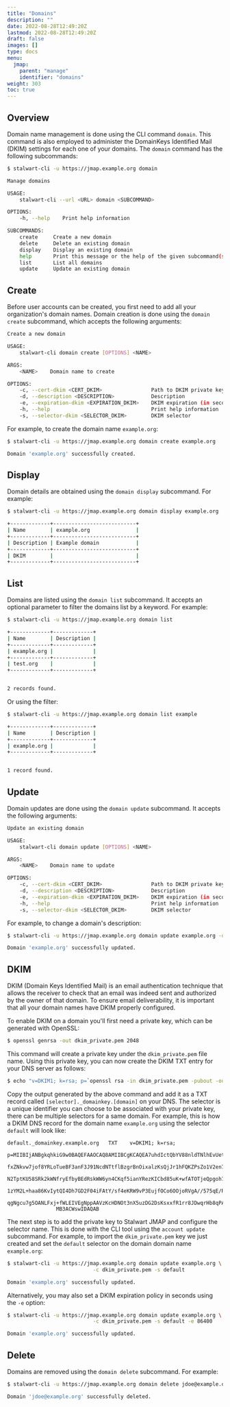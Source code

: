 ```yaml
---
title: "Domains"
description: ""
date: 2022-08-28T12:49:20Z
lastmod: 2022-08-28T12:49:20Z
draft: false
images: []
type: docs
menu:
  jmap:
    parent: "manage"
    identifier: "domains"
weight: 303
toc: true
---
```


## Overview

Domain name management is done using the CLI command ``domain``. This command is also employed to administer
the DomainKeys Identified Mail (DKIM) settings for each one of your domains.
The ``domain`` command has the following subcommands:

```bash
$ stalwart-cli -u https://jmap.example.org domain

Manage domains

USAGE:
    stalwart-cli --url <URL> domain <SUBCOMMAND>

OPTIONS:
    -h, --help    Print help information

SUBCOMMANDS:
    create     Create a new domain
    delete     Delete an existing domain
    display    Display an existing domain
    help       Print this message or the help of the given subcommand(s)
    list       List all domains
    update     Update an existing domain
```

## Create

Before user accounts can be created, you first need to add all your organization's domain names. 
Domain creation is done using the ``domain create`` subcommand, which accepts the following arguments:

```bash
Create a new domain

USAGE:
    stalwart-cli domain create [OPTIONS] <NAME>

ARGS:
    <NAME>    Domain name to create

OPTIONS:
    -c, --cert-dkim <CERT_DKIM>                Path to DKIM private key
    -d, --description <DESCRIPTION>            Description
    -e, --expiration-dkim <EXPIRATION_DKIM>    DKIM expiration (in seconds)
    -h, --help                                 Print help information
    -s, --selector-dkim <SELECTOR_DKIM>        DKIM selector
```

For example, to create the domain name ``example.org``:

```bash
$ stalwart-cli -u https://jmap.example.org domain create example.org

Domain 'example.org' successfully created.
```

## Display

Domain details are obtained using the ``domain display`` subcommand. For example:

```bash
$ stalwart-cli -u https://jmap.example.org domain display example.org

+-------------+---------------------------+
| Name        | example.org               |
+-------------+---------------------------+
| Description | Example domain            |
+-------------+---------------------------+
| DKIM        |                           |
+-------------+---------------------------+
```

## List

Domains are listed using the ``domain list`` subcommand. It accepts an optional parameter
to filter the domains list by a keyword. For example:

```bash
$ stalwart-cli -u https://jmap.example.org domain list

+-------------+-------------+
| Name        | Description |
+-------------+-------------+
| example.org |             |
+-------------+-------------+
| test.org    |             |
+-------------+-------------+


2 records found.
```

Or using the filter:

```bash
$ stalwart-cli -u https://jmap.example.org domain list example

+-------------+-------------+
| Name        | Description |
+-------------+-------------+
| example.org |             |
+-------------+-------------+


1 record found.
```

## Update

Domain updates are done using the ``domain update`` subcommand. It accepts the following arguments:

```bash
Update an existing domain

USAGE:
    stalwart-cli domain update [OPTIONS] <NAME>

ARGS:
    <NAME>    Domain name to update

OPTIONS:
    -c, --cert-dkim <CERT_DKIM>                Path to DKIM private key
    -d, --description <DESCRIPTION>            Description
    -e, --expiration-dkim <EXPIRATION_DKIM>    DKIM expiration (in seconds)
    -h, --help                                 Print help information
    -s, --selector-dkim <SELECTOR_DKIM>        DKIM selector
```

For example, to change a domain's description:

```bash
$ stalwart-cli -u https://jmap.example.org domain update example.org -d "A test domain"

Domain 'example.org' successfully updated.
```

## DKIM

DKIM (Domain Keys Identified Mail) is an email authentication technique that allows the 
receiver to check that an email was indeed sent and authorized by the owner of that domain. 
To ensure email deliverability, it is important that all your domain names have DKIM properly configured.

To enable DKIM on a domain you'll first need a private key, which can be generated with OpenSSL:

```bash
$ openssl genrsa -out dkim_private.pem 2048
```

This command will create a private key under the ``dkim_private.pem`` file name. Using this private
key, you can now create the DKIM TXT entry for your DNS server as follows:

```bash
$ echo "v=DKIM1; k=rsa; p=`openssl rsa -in dkim_private.pem -pubout -outform der 2>/dev/null | openssl base64 -A`"
```

Copy the output generated by the above command and add it as a TXT record called ``[selector]._domainkey.[domain]`` on your DNS.
The selector is a unique identifier you can choose to be associated with your private key, there can be multiple selectors for a same domain.
For example, this is how a DKIM DNS record for the domain name ``example.org`` using the selector ``default`` will look like:

```
default._domainkey.example.org   TXT    v=DKIM1; k=rsa;  
                p=MIIBIjANBgkqhkiG9w0BAQEFAAOCAQ8AMIIBCgKCAQEA7uhdIctQbYV88nldTNlhEvUetfSju2
                fxZNkvw7jof8YRLoTueBF3anF3J91NcdNTtflBzgrBnOixalzKsQjJr1hFQKZPsZo1V2en7swd/V
                N2TptKU58SRk2kWNfryEfbyBEdRskWW6yn4CKqf5ianYRezKICbd85uK+wfATOTjeQpgoh7JfJnH
                1zYM2L+haa86KvIytQI4Dh7GD2F04iFAtY/sf4eKRW9vP3EujfOCo6OOjoRVgA//575qE/R14v7+
                qgNgcu7g5OANLFxj+fWLEIVEgNppAAVzKcHDNOt3nX5uzDG2DsKsxxfR1rr8JDwqrHb8qPAKcQKp
                MB3ACWswIDAQAB
```

The next step is to add the private key to Stalwart JMAP and configure the selector name.
This is done with the CLI tool using the ``account update`` subcommand.
For example, to import the ``dkim_private.pem`` key we just created and set the ``default``
selector on the domain domain name ``example.org``:

```bash
$ stalwart-cli -u https://jmap.example.org domain update example.org \
                            -c dkim_private.pem -s default

Domain 'example.org' successfully updated.
```

Alternatively, you may also set a DKIM expiration policy in seconds using the ``-e`` option:

```bash
$ stalwart-cli -u https://jmap.example.org domain update example.org \
                            -c dkim_private.pem -s default -e 86400

Domain 'example.org' successfully updated.
```

## Delete

Domains are removed using the ``domain delete`` subcommand. For example:

```bash
$ stalwart-cli -u https://jmap.example.org domain delete jdoe@example.org

Domain 'jdoe@example.org' successfully deleted.
```
